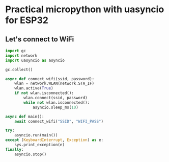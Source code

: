 # Practical micropython with uasyncio for ESP32

## Let's connect to WiFi

```python
import gc
import network
import uasyncio as asyncio

gc.collect()

async def connect_wifi(ssid, password):
    wlan = network.WLAN(network.STA_IF)
    wlan.active(True)
    if not wlan.isconnected():
        wlan.connect(ssid, password)
        while not wlan.isconnected():
            asyncio.sleep_ms(10)

async def main():
    await connect_wifi("SSID", "WIFI_PASS")

try:
    asyncio.run(main())
except (KeyboardInterrupt, Exception) as e:
    sys.print_exception(e)
finally:
    asyncio.stop()
```
